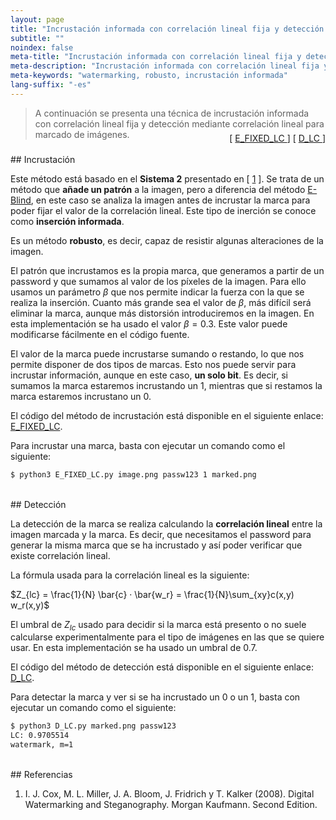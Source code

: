 ```yaml
---
layout: page
title: "Incrustación informada con correlación lineal fija y detección mediante correlación lineal"
subtitle: "" 
noindex: false
meta-title: "Incrustación informada con correlación lineal fija y detección mediante correlación lineal"
meta-description: "Incrustación informada con correlación lineal fija y detección mediante correlación lineal."
meta-keywords: "watermarking, robusto, incrustación informada"
lang-suffix: "-es"
---
```



> A continuación se presenta una técnica de incrustación informada con 
> correlación lineal fija y detección mediante correlación lineal para marcado
> de imágenes.
<div style='text-align:right;margin-top:-25px'> 
    [ <a href='https://github.com/daniellerch/stegolab/tree/master/watermarking/E_FIXED_LC.py'>
        E_FIXED_LC
      </a> ]
    [ <a href='https://github.com/daniellerch/stegolab/tree/master/watermarking/D_LC.py'>
        D_LC
      </a> ]
</div>





<br>
## Incrustación


Este método está basado en el **Sistema 2** presentado en [ [1](#referencias) ]. 
Se trata de un método que **añade un patrón** a la imagen, pero a diferencia
del método [E-Blind](/stego/lab/watermarking-methods/e-blind-es/), en este caso 
se analiza la imagen antes de incrustar la marca para poder fijar el valor
de la correlación lineal. Este tipo de inerción se conoce como **inserción informada**.

Es un método **robusto**, es decir, capaz de resistir algunas alteraciones de
la imagen.

El patrón que incrustamos es la propia marca, que generamos a partir de un 
password y que sumamos al valor de los píxeles de la imagen. Para ello usamos
un parámetro $\beta$ que nos permite indicar la fuerza con la que se realiza
la inserción. Cuanto más grande sea el valor de $\beta$, más difícil será 
eliminar la marca, aunque más distorsión introduciremos en la imagen.
En esta implementación se ha usado el valor $\beta=0.3$. Este valor puede 
modificarse fácilmente en el código fuente.

El valor de la marca puede incrustarse sumando o restando, lo que nos permite
disponer de dos tipos de marcas. Esto nos puede servir para incrustar 
información, aunque en este caso, **un solo bit**. Es decir, si sumamos la marca
estaremos incrustando un 1, mientras que si restamos la marca estaremos
incrustano un 0. 

El código del método de incrustación está disponible en el siguiente enlace:
<a href='https://github.com/daniellerch/stegolab/tree/master/watermarking/E_FIXED_LC.py'>E_FIXED_LC</a>.

Para incrustar una marca, basta con ejecutar un comando como el siguiente:

```bash
$ python3 E_FIXED_LC.py image.png passw123 1 marked.png
```


<br>
## Detección

La detección de la marca se realiza calculando la **correlación lineal** entre
la imagen marcada y la marca. Es decir, que necesitamos el password para
generar la misma marca que se ha incrustado y así poder verificar que 
existe correlación lineal.

La fórmula usada para la correlación lineal es la siguiente:

$Z_{lc} = \frac{1}{N} \bar{c} · \bar{w_r} = \frac{1}{N}\sum_{xy}c(x,y) w_r(x,y)$


El umbral de $Z_{lc}$ usado para decidir si la marca está presento o no suele
calcularse experimentalmente para el tipo de imágenes en las que se quiere usar.
En esta implementación se ha usado un umbral de $0.7$.


El código del método de detección está disponible en el siguiente enlace:
<a href='https://github.com/daniellerch/stegolab/tree/master/watermarking/D_LC.py'>D_LC</a>.

Para detectar la marca y ver si se ha incrustado un 0 o un 1, basta con ejecutar 
un comando como el siguiente:

```bash
$ python3 D_LC.py marked.png passw123
LC: 0.9705514
watermark, m=1
```

<br>
## Referencias


1. I. J. Cox, M. L. Miller, J. A. Bloom, J. Fridrich y T. Kalker (2008). 
   Digital Watermarking and Steganography. Morgan Kaufmann. Second Edition.


